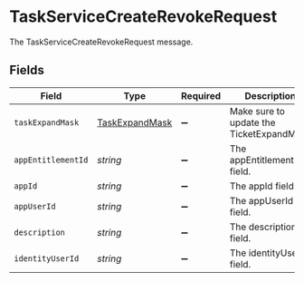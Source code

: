 # TaskServiceCreateRevokeRequest

The TaskServiceCreateRevokeRequest message.


## Fields

| Field                                                   | Type                                                    | Required                                                | Description                                             |
| ------------------------------------------------------- | ------------------------------------------------------- | ------------------------------------------------------- | ------------------------------------------------------- |
| `taskExpandMask`                                        | [TaskExpandMask](../../models/shared/taskexpandmask.md) | :heavy_minus_sign:                                      |  Make sure to update the TicketExpandMask<br/>          |
| `appEntitlementId`                                      | *string*                                                | :heavy_minus_sign:                                      | The appEntitlementId field.                             |
| `appId`                                                 | *string*                                                | :heavy_minus_sign:                                      | The appId field.                                        |
| `appUserId`                                             | *string*                                                | :heavy_minus_sign:                                      | The appUserId field.                                    |
| `description`                                           | *string*                                                | :heavy_minus_sign:                                      | The description field.                                  |
| `identityUserId`                                        | *string*                                                | :heavy_minus_sign:                                      | The identityUserId field.                               |